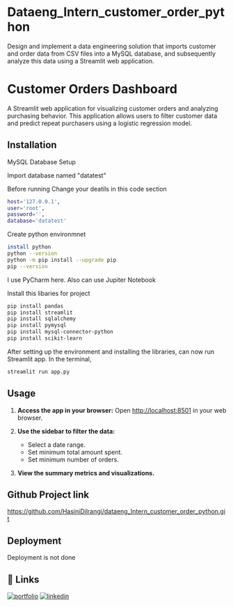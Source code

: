 
# Dataeng_Intern_customer_order_python

Design and implement a data engineering solution that imports customer and order data from CSV files into a MySQL database, and subsequently analyze this data using a Streamlit web application.

# Customer Orders Dashboard

A Streamlit web application for visualizing customer orders and analyzing purchasing behavior. This application allows users to filter customer data and predict repeat purchasers using a logistic regression model.



## Installation

MySQL Database Setup

Import  database named "datatest" 

Before running Change your deatils  in this code section
```bash
host='127.0.0.1',
user='root',
password='',
database='datatest'

```

Create python environmnet
```bash
install python
python --version
python -m pip install --upgrade pip
pip --version

```
I use PyCharm here. Also can use Jupiter Notebook  

Install this libaries for project 

```bash
pip install pandas
pip install streamlit
pip install sqlalchemy
pip install pymysql
pip install mysql-connector-python
pip install scikit-learn

```

After setting up the environment and installing the libraries, can now run Streamlit app. In the terminal,
```bash
streamlit run app.py

```

## Usage

1. **Access the app in your browser:**
   Open [http://localhost:8501](http://localhost:8501) in your web browser.

2. **Use the sidebar to filter the data:**
   - Select a date range.
   - Set minimum total amount spent.
   - Set minimum number of orders.

3. **View the summary metrics and visualizations.**
## Github Project link

https://github.com/HasiniDilrangi/dataeng_Intern_customer_order_python.git


## Deployment


Deployment is not done


## 🔗 Links
[![portfolio](https://img.shields.io/badge/my_portfolio-000?style=for-the-badge&logo=ko-fi&logoColor=white)](https://hasinidilrangi.github.io/)
[![linkedin](https://img.shields.io/badge/linkedin-0A66C2?style=for-the-badge&logo=linkedin&logoColor=white)](https://www.linkedin.com/in/hasini-dilrangi-2b76b5285/)



